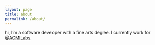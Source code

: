 ```yaml
---
layout: page
title: about
permalink: /about/
---
```


hi, I’m a software developer with a fine arts degree. I currently work for [@ACMILabs](https://github.com/acmilabs).
